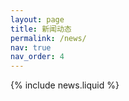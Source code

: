 ```yaml
---
layout: page
title: 新闻动态
permalink: /news/
nav: true
nav_order: 4
---
```


{% include news.liquid %}
